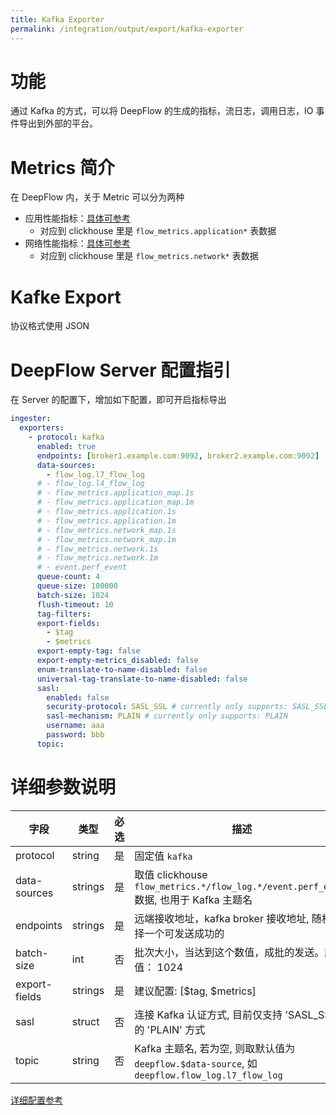 ```yaml
---
title: Kafka Exporter
permalink: /integration/output/export/kafka-exporter
---
```


# 功能

通过 Kafka 的方式，可以将 DeepFlow 的生成的指标，流日志，调用日志，IO 事件导出到外部的平台。

# Metrics 简介

在 DeepFlow 内，关于 Metric 可以分为两种

- 应用性能指标：[具体可参考](../../../features/universal-map/application-metrics/)
  - 对应到 clickhouse 里是 `flow_metrics.application*` 表数据
- 网络性能指标：[具体可参考](../../../features/universal-map/network-metrics/)
  - 对应到 clickhouse 里是 `flow_metrics.network*` 表数据

# Kafke Export

协议格式使用 JSON

# DeepFlow Server 配置指引

在 Server 的配置下，增加如下配置，即可开启指标导出

```yaml
ingester:
  exporters:
    - protocol: kafka
      enabled: true
      endpoints: [broker1.example.com:9092, broker2.example.com:9092]
      data-sources:
        - flow_log.l7_flow_log
      # - flow_log.l4_flow_log
      # - flow_metrics.application_map.1s
      # - flow_metrics.application_map.1m
      # - flow_metrics.application.1s
      # - flow_metrics.application.1m
      # - flow_metrics.network_map.1s
      # - flow_metrics.network_map.1m
      # - flow_metrics.network.1s
      # - flow_metrics.network.1m
      # - event.perf_event
      queue-count: 4
      queue-size: 100000
      batch-size: 1024
      flush-timeout: 10
      tag-filters:
      export-fields:
        - $tag
        - $metrics
      export-empty-tag: false
      export-empty-metrics_disabled: false
      enum-translate-to-name-disabled: false
      universal-tag-translate-to-name-disabled: false
      sasl:
        enabled: false
        security-protocol: SASL_SSL # currently only supports: SASL_SSL
        sasl-mechanism: PLAIN # currently only supports: PLAIN
        username: aaa
        password: bbb
      topic:
```

# 详细参数说明

| 字段          | 类型    | 必选 | 描述                                                                                           |
| ------------- | ------- | ---- | ---------------------------------------------------------------------------------------------- |
| protocol      | string  | 是   | 固定值 `kafka`                                                                                 |
| data-sources  | strings | 是   | 取值 clickhouse `flow_metrics.*/flow_log.*/event.perf_event` 数据, 也用于 Kafka 主题名         |
| endpoints     | strings | 是   | 远端接收地址，kafka broker 接收地址, 随机选择一个可发送成功的                                  |
| batch-size    | int     | 否   | 批次大小，当达到这个数值，成批的发送。默认值： 1024                                            |
| export-fields | strings | 是   | 建议配置: [$tag, $metrics]                                                                     |
| sasl          | struct  | 否   | 连接 Kafka 认证方式, 目前仅支持 'SASL_SSL' 的 'PLAIN' 方式                                     |
| topic         | string  | 否   | Kafka 主题名, 若为空, 则取默认值为 `deepflow.$data-source`, 如 `deepflow.flow_log.l7_flow_log` |

[详细配置参考](./exporter-config/)
